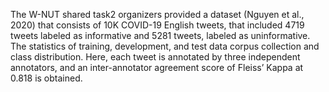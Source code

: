 The W-NUT shared task2 organizers provided a dataset (Nguyen et al., 2020) that consists of 10K COVID-19 English tweets, that included 4719 tweets labeled as informative and 5281 tweets, labeled as uninformative. The statistics of training,
development, and test data corpus collection and class distribution. Here, each tweet is annotated by three independent annotators, and an inter-annotator agreement score of Fleiss’
Kappa at 0.818 is obtained.
